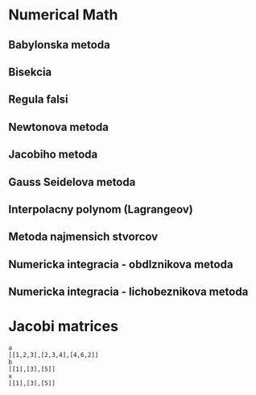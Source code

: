 # Numerical Math

## Babylonska metoda
## Bisekcia
## Regula falsi
## Newtonova metoda
## Jacobiho metoda
## Gauss Seidelova metoda
## Interpolacny polynom (Lagrangeov)
## Metoda najmensich stvorcov
## Numericka integracia - obdlznikova metoda
## Numericka integracia - lichobeznikova metoda

# Jacobi matrices

    a
    [[1,2,3],[2,3,4],[4,6,2]]
    b
    [[1],[3],[5]]
    x
    [[1],[3],[5]]